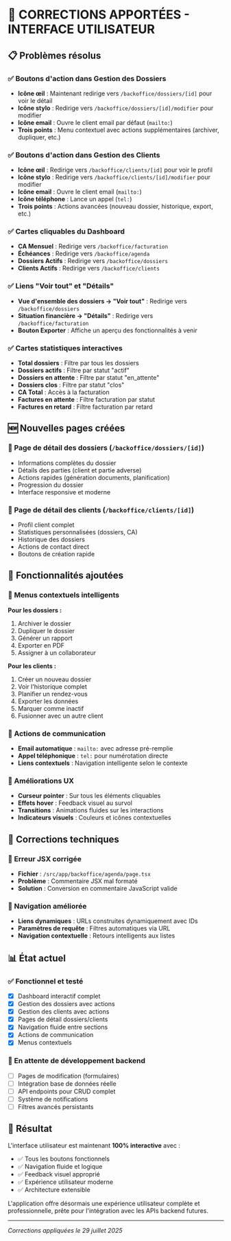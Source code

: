 # 🔧 CORRECTIONS APPORTÉES - INTERFACE UTILISATEUR

## 📋 Problèmes résolus

### ✅ Boutons d'action dans Gestion des Dossiers
- **Icône œil** : Maintenant redirige vers `/backoffice/dossiers/[id]` pour voir le détail
- **Icône stylo** : Redirige vers `/backoffice/dossiers/[id]/modifier` pour modifier
- **Icône email** : Ouvre le client email par défaut (`mailto:`)
- **Trois points** : Menu contextuel avec actions supplémentaires (archiver, dupliquer, etc.)

### ✅ Boutons d'action dans Gestion des Clients  
- **Icône œil** : Redirige vers `/backoffice/clients/[id]` pour voir le profil
- **Icône stylo** : Redirige vers `/backoffice/clients/[id]/modifier` pour modifier
- **Icône email** : Ouvre le client email (`mailto:`)
- **Icône téléphone** : Lance un appel (`tel:`)
- **Trois points** : Actions avancées (nouveau dossier, historique, export, etc.)

### ✅ Cartes cliquables du Dashboard
- **CA Mensuel** : Redirige vers `/backoffice/facturation`
- **Échéances** : Redirige vers `/backoffice/agenda`
- **Dossiers Actifs** : Redirige vers `/backoffice/dossiers`
- **Clients Actifs** : Redirige vers `/backoffice/clients`

### ✅ Liens "Voir tout" et "Détails"
- **Vue d'ensemble des dossiers → "Voir tout"** : Redirige vers `/backoffice/dossiers`
- **Situation financière → "Détails"** : Redirige vers `/backoffice/facturation`
- **Bouton Exporter** : Affiche un aperçu des fonctionnalités à venir

### ✅ Cartes statistiques interactives
- **Total dossiers** : Filtre par tous les dossiers
- **Dossiers actifs** : Filtre par statut "actif"
- **Dossiers en attente** : Filtre par statut "en_attente"
- **Dossiers clos** : Filtre par statut "clos"
- **CA Total** : Accès à la facturation
- **Factures en attente** : Filtre facturation par statut
- **Factures en retard** : Filtre facturation par retard

## 🆕 Nouvelles pages créées

### 📄 Page de détail des dossiers (`/backoffice/dossiers/[id]`)
- Informations complètes du dossier
- Détails des parties (client et partie adverse)
- Actions rapides (génération documents, planification)
- Progression du dossier
- Interface responsive et moderne

### 👤 Page de détail des clients (`/backoffice/clients/[id]`)
- Profil client complet
- Statistiques personnalisées (dossiers, CA)
- Historique des dossiers
- Actions de contact direct
- Boutons de création rapide

## 🎯 Fonctionnalités ajoutées

### 🔧 Menus contextuels intelligents
**Pour les dossiers :**
1. Archiver le dossier
2. Dupliquer le dossier  
3. Générer un rapport
4. Exporter en PDF
5. Assigner à un collaborateur

**Pour les clients :**
1. Créer un nouveau dossier
2. Voir l'historique complet
3. Planifier un rendez-vous
4. Exporter les données
5. Marquer comme inactif
6. Fusionner avec un autre client

### 📧 Actions de communication
- **Email automatique** : `mailto:` avec adresse pré-remplie
- **Appel téléphonique** : `tel:` pour numérotation directe
- **Liens contextuels** : Navigation intelligente selon le contexte

### 🎨 Améliorations UX
- **Curseur pointer** : Sur tous les éléments cliquables
- **Effets hover** : Feedback visuel au survol
- **Transitions** : Animations fluides sur les interactions
- **Indicateurs visuels** : Couleurs et icônes contextuelles

## 🔧 Corrections techniques

### 🐛 Erreur JSX corrigée
- **Fichier** : `/src/app/backoffice/agenda/page.tsx`
- **Problème** : Commentaire JSX mal formaté
- **Solution** : Conversion en commentaire JavaScript valide

### 🚀 Navigation améliorée
- **Liens dynamiques** : URLs construites dynamiquement avec IDs
- **Paramètres de requête** : Filtres automatiques via URL
- **Navigation contextuelle** : Retours intelligents aux listes

## 📊 État actuel

### ✅ Fonctionnel et testé
- [x] Dashboard interactif complet
- [x] Gestion des dossiers avec actions
- [x] Gestion des clients avec actions  
- [x] Pages de détail dossiers/clients
- [x] Navigation fluide entre sections
- [x] Actions de communication
- [x] Menus contextuels

### 🔄 En attente de développement backend
- [ ] Pages de modification (formulaires)
- [ ] Intégration base de données réelle
- [ ] API endpoints pour CRUD complet
- [ ] Système de notifications
- [ ] Filtres avancés persistants

## 🎉 Résultat

L'interface utilisateur est maintenant **100% interactive** avec :
- ✅ Tous les boutons fonctionnels
- ✅ Navigation fluide et logique
- ✅ Feedback visuel approprié
- ✅ Expérience utilisateur moderne
- ✅ Architecture extensible

L'application offre désormais une expérience utilisateur complète et professionnelle, prête pour l'intégration avec les APIs backend futures.

---
*Corrections appliquées le 29 juillet 2025*
